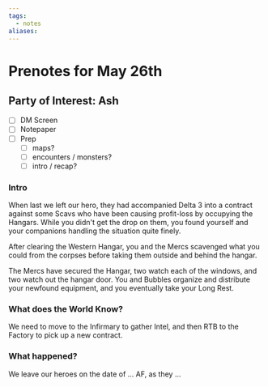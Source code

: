 ```yaml
---
tags:
  - notes
aliases:
---
```


# Prenotes for May 26th
## Party of Interest: Ash
- [ ] DM Screen
- [ ] Notepaper
- [ ] Prep
	- [ ] maps?
	- [ ] encounters / monsters?
	- [ ] intro / recap?

### Intro

When last we left our hero, they had accompanied Delta 3 into a contract against some Scavs who have been causing profit-loss by occupying the Hangars. While you didn't get the drop on them, you found yourself and your companions handling the situation quite finely.

After clearing the Western Hangar, you and the Mercs scavenged what you could from the corpses before taking them outside and behind the hangar.

The Mercs have secured the Hangar, two watch each of the windows, and two watch out the hangar door. You and Bubbles organize and distribute your newfound equipment, and you eventually take your Long Rest.

### What does the World Know?

We need to move to the Infirmary to gather Intel, and then RTB to the Factory to pick up a new contract.

### What happened?


We leave our heroes on the date of ... AF, as they ...